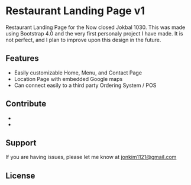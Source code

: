 Restaurant Landing Page v1
========

Restaurant Landing Page for the Now closed Jokbal 1030. This was made using Bootstrap 4.0 and the very first personaly project I have made. It is not perfect, and I plan to improve upon this design in the future. 


Features
--------

- Easily customizable Home, Menu, and Contact Page
- Location Page with embedded Google maps
- Can connect easily to a third party Ordering System / POS


Contribute
----------

- 
- 

Support
-------

If you are having issues, please let me know at jonkim1121@gmail.com

License
-------

